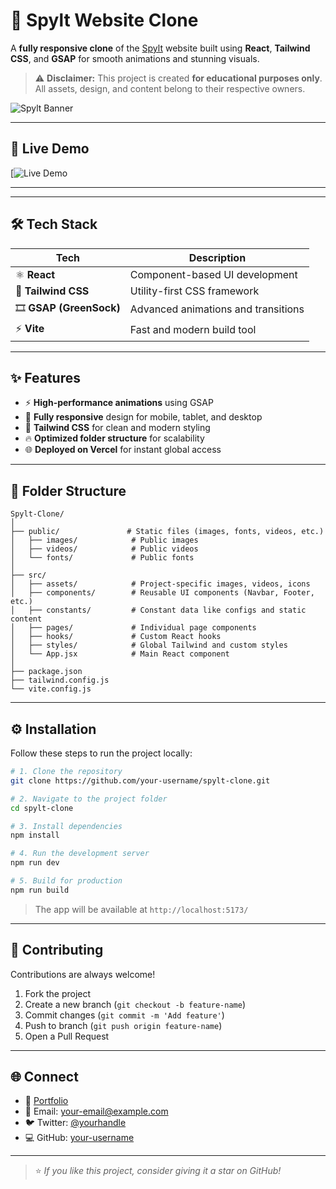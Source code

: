 # 🌟 Spylt Website Clone

A **fully responsive clone** of the [Spylt](https://spylt.com) website built using **React**, **Tailwind CSS**, and **GSAP** for smooth animations and stunning visuals.

> ⚠️ **Disclaimer:** This project is created **for educational purposes only**. All assets, design, and content belong to their respective owners.

![Spylt Banner](./assets/preview/banner.png)

---

## 🚀 Live Demo

[![Live Demo](https://spylt-vite.vercel.app/)

---

---

## 🛠️ Tech Stack

| Tech | Description |
|------|-------------|
| ⚛️ **React** | Component-based UI development |
| 🎨 **Tailwind CSS** | Utility-first CSS framework |
| 🎞️ **GSAP (GreenSock)** | Advanced animations and transitions |
| ⚡ **Vite** | Fast and modern build tool |

---

## ✨ Features

- ⚡ **High-performance animations** using GSAP
- 📱 **Fully responsive** design for mobile, tablet, and desktop
- 🎨 **Tailwind CSS** for clean and modern styling
- 🔥 **Optimized folder structure** for scalability
- 🌐 **Deployed on Vercel** for instant global access

---

## 📂 Folder Structure

```
Spylt-Clone/
│
├── public/               # Static files (images, fonts, videos, etc.)
│   ├── images/            # Public images
│   ├── videos/            # Public videos
│   └── fonts/             # Public fonts
│
├── src/
│   ├── assets/            # Project-specific images, videos, icons
│   ├── components/        # Reusable UI components (Navbar, Footer, etc.)
│   ├── constants/         # Constant data like configs and static content
│   ├── pages/             # Individual page components
│   ├── hooks/             # Custom React hooks
│   ├── styles/            # Global Tailwind and custom styles
│   └── App.jsx            # Main React component
│
├── package.json
├── tailwind.config.js
└── vite.config.js
```

---

## ⚙️ Installation

Follow these steps to run the project locally:

```bash
# 1. Clone the repository
git clone https://github.com/your-username/spylt-clone.git

# 2. Navigate to the project folder
cd spylt-clone

# 3. Install dependencies
npm install

# 4. Run the development server
npm run dev

# 5. Build for production
npm run build
```

> The app will be available at `http://localhost:5173/`

---

## 🤝 Contributing

Contributions are always welcome!

1. Fork the project
2. Create a new branch (`git checkout -b feature-name`)
3. Commit changes (`git commit -m 'Add feature'`)
4. Push to branch (`git push origin feature-name`)
5. Open a Pull Request

---

## 🌐 Connect

- 💼 [Portfolio](https://yourportfolio.com)
- 📧 Email: your-email@example.com
- 🐦 Twitter: [@yourhandle](https://twitter.com/yourhandle)
- 💻 GitHub: [your-username](https://github.com/your-username)

---

> ⭐ *If you like this project, consider giving it a star on GitHub!*
